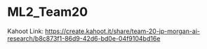 # ML2_Team20

Kahoot Link: https://create.kahoot.it/share/team-20-jp-morgan-ai-research/b8c873f1-86d9-42d6-bd0e-04f9104bd16e
